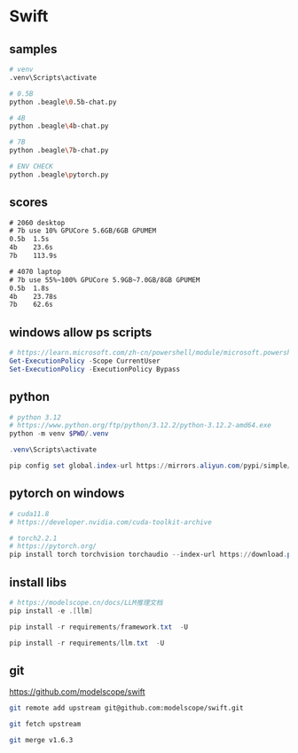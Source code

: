 # Swift

## samples

```bash
# venv
.venv\Scripts\activate

# 0.5B
python .beagle\0.5b-chat.py

# 4B
python .beagle\4b-chat.py

# 7B
python .beagle\7b-chat.py

# ENV CHECK
python .beagle\pytorch.py
```

## scores

```txt
# 2060 desktop
# 7b use 10% GPUCore 5.6GB/6GB GPUMEM
0.5b  1.5s
4b    23.6s
7b    113.9s

# 4070 laptop
# 7b use 55%~100% GPUCore 5.9GB~7.0GB/8GB GPUMEM
0.5b  1.8s
4b    23.78s
7b    62.6s
```

## windows allow ps scripts

```powershell
# https://learn.microsoft.com/zh-cn/powershell/module/microsoft.powershell.core/about/about_execution_policies?view=powershell-7.4
Get-ExecutionPolicy -Scope CurrentUser
Set-ExecutionPolicy -ExecutionPolicy Bypass
```

## python

```powershell
# python 3.12
# https://www.python.org/ftp/python/3.12.2/python-3.12.2-amd64.exe
python -m venv $PWD/.venv

.venv\Scripts\activate

pip config set global.index-url https://mirrors.aliyun.com/pypi/simple/
```

## pytorch on windows

```powershell
# cuda11.8
# https://developer.nvidia.com/cuda-toolkit-archive

# torch2.2.1
# https://pytorch.org/
pip install torch torchvision torchaudio --index-url https://download.pytorch.org/whl/cu118
```

## install libs

```powershell
# https://modelscope.cn/docs/LLM推理文档
pip install -e .[llm]

pip install -r requirements/framework.txt  -U

pip install -r requirements/llm.txt  -U
```

## git

<https://github.com/modelscope/swift>

```bash
git remote add upstream git@github.com:modelscope/swift.git

git fetch upstream

git merge v1.6.3
```
